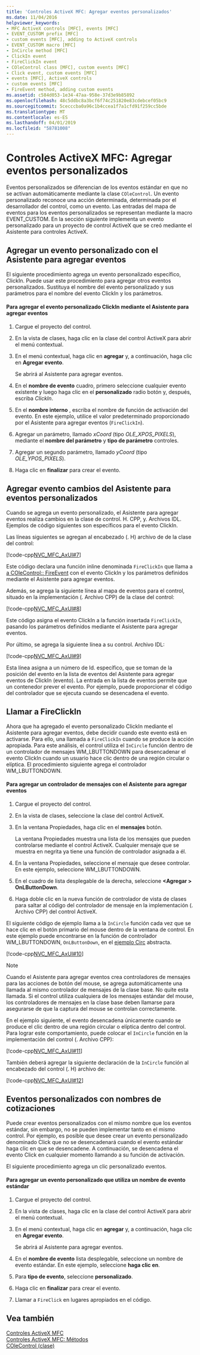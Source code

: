 ```yaml
---
title: 'Controles ActiveX MFC: Agregar eventos personalizados'
ms.date: 11/04/2016
helpviewer_keywords:
- MFC ActiveX controls [MFC], events [MFC]
- EVENT_CUSTOM prefix [MFC]
- custom events [MFC], adding to ActiveX controls
- EVENT_CUSTOM macro [MFC]
- InCircle method [MFC]
- ClickIn event
- FireClickIn event
- COleControl class [MFC], custom events [MFC]
- Click event, custom events [MFC]
- events [MFC], ActiveX controls
- custom events [MFC]
- FireEvent method, adding custom events
ms.assetid: c584d053-1e34-47aa-958e-37d3e9b85892
ms.openlocfilehash: 48c5ddbc8a3bcf6f74c251820e83cdebcef05bc9
ms.sourcegitcommit: 5cecccba0a96c1b4ccea1f7a1cfd91f259cc5bde
ms.translationtype: MT
ms.contentlocale: es-ES
ms.lasthandoff: 04/01/2019
ms.locfileid: "58781008"
---
```

# <a name="mfc-activex-controls-adding-custom-events"></a>Controles ActiveX MFC: Agregar eventos personalizados

Eventos personalizados se diferencian de los eventos estándar en que no se activan automáticamente mediante la clase `COleControl`. Un evento personalizado reconoce una acción determinada, determinada por el desarrollador del control, como un evento. Las entradas del mapa de eventos para los eventos personalizados se representan mediante la macro EVENT_CUSTOM. En la sección siguiente implementa un evento personalizado para un proyecto de control ActiveX que se creó mediante el Asistente para controles ActiveX.

##  <a name="_core_adding_a_custom_event_with_classwizard"></a> Agregar un evento personalizado con el Asistente para agregar eventos

El siguiente procedimiento agrega un evento personalizado específico, ClickIn. Puede usar este procedimiento para agregar otros eventos personalizados. Sustituya el nombre del evento personalizado y sus parámetros para el nombre del evento ClickIn y los parámetros.

#### <a name="to-add-the-clickin-custom-event-using-the-add-event-wizard"></a>Para agregar el evento personalizado ClickIn mediante el Asistente para agregar eventos

1. Cargue el proyecto del control.

1. En la vista de clases, haga clic en la clase del control ActiveX para abrir el menú contextual.

1. En el menú contextual, haga clic en **agregar** y, a continuación, haga clic en **Agregar evento**.

   Se abrirá al Asistente para agregar eventos.

1. En el **nombre de evento** cuadro, primero seleccione cualquier evento existente y luego haga clic en el **personalizado** radio botón y, después, escriba *ClickIn*.

1. En el **nombre interno** , escriba el nombre de función de activación del evento. En este ejemplo, utilice el valor predeterminado proporcionado por el Asistente para agregar eventos (`FireClickIn`).

1. Agregar un parámetro, llamado *xCoord* (tipo *OLE_XPOS_PIXELS*), mediante el **nombre del parámetro** y **tipo de parámetro** controles.

1. Agregar un segundo parámetro, llamado *yCoord* (tipo *OLE_YPOS_PIXELS*).

1. Haga clic en **finalizar** para crear el evento.

##  <a name="_core_classwizard_changes_for_custom_events"></a> Agregar evento cambios del Asistente para eventos personalizados

Cuando se agrega un evento personalizado, el Asistente para agregar eventos realiza cambios en la clase de control. H. CPP, y. Archivos IDL. Ejemplos de código siguientes son específicos para el evento ClickIn.

Las líneas siguientes se agregan al encabezado (. H) archivo de de la clase del control:

[!code-cpp[NVC_MFC_AxUI#7](../mfc/codesnippet/cpp/mfc-activex-controls-adding-custom-events_1.h)]

Este código declara una función inline denominada `FireClickIn` que llama a [a COleControl:: FireEvent](../mfc/reference/colecontrol-class.md#fireevent) con el evento ClickIn y los parámetros definidos mediante el Asistente para agregar eventos.

Además, se agrega la siguiente línea al mapa de eventos para el control, situado en la implementación (. Archivo CPP) de la clase del control:

[!code-cpp[NVC_MFC_AxUI#8](../mfc/codesnippet/cpp/mfc-activex-controls-adding-custom-events_2.cpp)]

Este código asigna el evento ClickIn a la función insertada `FireClickIn`, pasando los parámetros definidos mediante el Asistente para agregar eventos.

Por último, se agrega la siguiente línea a su control. Archivo IDL:

[!code-cpp[NVC_MFC_AxUI#9](../mfc/codesnippet/cpp/mfc-activex-controls-adding-custom-events_3.idl)]

Esta línea asigna a un número de Id. específico, que se toman de la posición del evento en la lista de eventos del Asistente para agregar eventos de ClickIn (evento). La entrada en la lista de eventos permite que un contenedor prever el evento. Por ejemplo, puede proporcionar el código del controlador que se ejecuta cuando se desencadena el evento.

##  <a name="_core_calling_fireclickin"></a> Llamar a FireClickIn

Ahora que ha agregado el evento personalizado ClickIn mediante el Asistente para agregar eventos, debe decidir cuando este evento está en activarse. Para ello, una llamada a `FireClickIn` cuando se produce la acción apropiada. Para este análisis, el control utiliza el `InCircle` función dentro de un controlador de mensajes WM_LBUTTONDOWN para desencadenar el evento ClickIn cuando un usuario hace clic dentro de una región circular o elíptica. El procedimiento siguiente agrega el controlador WM_LBUTTONDOWN.

#### <a name="to-add-a-message-handler-with-the-add-event-wizard"></a>Para agregar un controlador de mensajes con el Asistente para agregar eventos

1. Cargue el proyecto del control.

1. En la vista de clases, seleccione la clase del control ActiveX.

1. En la ventana Propiedades, haga clic en el **mensajes** botón.

   La ventana Propiedades muestra una lista de los mensajes que pueden controlarse mediante el control ActiveX. Cualquier mensaje que se muestra en negrita ya tiene una función de controlador asignada a él.

1. En la ventana Propiedades, seleccione el mensaje que desee controlar. En este ejemplo, seleccione WM_LBUTTONDOWN.

1. En el cuadro de lista desplegable de la derecha, seleccione  **\<Agregar > OnLButtonDown**.

1. Haga doble clic en la nueva función de controlador de vista de clases para saltar al código del controlador de mensaje en la implementación (. Archivo CPP) del control ActiveX.

El siguiente código de ejemplo llama a la `InCircle` función cada vez que se hace clic en el botón primario del mouse dentro de la ventana de control. En este ejemplo puede encontrarse en la función de controlador WM_LBUTTONDOWN, `OnLButtonDown`, en el [ejemplo Circ](../overview/visual-cpp-samples.md) abstracta.

[!code-cpp[NVC_MFC_AxUI#10](../mfc/codesnippet/cpp/mfc-activex-controls-adding-custom-events_4.cpp)]

> [!NOTE]
>  Cuando el Asistente para agregar eventos crea controladores de mensajes para las acciones de botón del mouse, se agrega automáticamente una llamada al mismo controlador de mensajes de la clase base. No quite esta llamada. Si el control utiliza cualquiera de los mensajes estándar del mouse, los controladores de mensajes en la clase base deben llamarse para asegurarse de que la captura del mouse se controlan correctamente.

En el ejemplo siguiente, el evento desencadena únicamente cuando se produce el clic dentro de una región circular o elíptica dentro del control. Para lograr este comportamiento, puede colocar el `InCircle` función en la implementación del control (. Archivo CPP):

[!code-cpp[NVC_MFC_AxUI#11](../mfc/codesnippet/cpp/mfc-activex-controls-adding-custom-events_5.cpp)]

También deberá agregar la siguiente declaración de la `InCircle` función al encabezado del control (. H) archivo de:

[!code-cpp[NVC_MFC_AxUI#12](../mfc/codesnippet/cpp/mfc-activex-controls-adding-custom-events_6.h)]

##  <a name="_core_custom_events_with_stock_names"></a> Eventos personalizados con nombres de cotizaciones

Puede crear eventos personalizados con el mismo nombre que los eventos estándar, sin embargo, no se pueden implementar tanto en el mismo control. Por ejemplo, es posible que desee crear un evento personalizado denominado Click que no se desencadenará cuando el evento estándar haga clic en que se desencadene. A continuación, se desencadena el evento Click en cualquier momento llamando a su función de activación.

El siguiente procedimiento agrega un clic personalizado eventos.

#### <a name="to-add-a-custom-event-that-uses-a-stock-event-name"></a>Para agregar un evento personalizado que utiliza un nombre de evento estándar

1. Cargue el proyecto del control.

1. En la vista de clases, haga clic en la clase del control ActiveX para abrir el menú contextual.

1. En el menú contextual, haga clic en **agregar** y, a continuación, haga clic en **Agregar evento**.

   Se abrirá al Asistente para agregar eventos.

1. En el **nombre de evento** lista desplegable, seleccione un nombre de evento estándar. En este ejemplo, seleccione **haga clic en**.

1. Para **tipo de evento**, seleccione **personalizado**.

1. Haga clic en **finalizar** para crear el evento.

1. Llamar a `FireClick` en lugares apropiados en el código.

## <a name="see-also"></a>Vea también

[Controles ActiveX MFC](../mfc/mfc-activex-controls.md)<br/>
[Controles ActiveX MFC: Métodos](../mfc/mfc-activex-controls-methods.md)<br/>
[COleControl (clase)](../mfc/reference/colecontrol-class.md)
